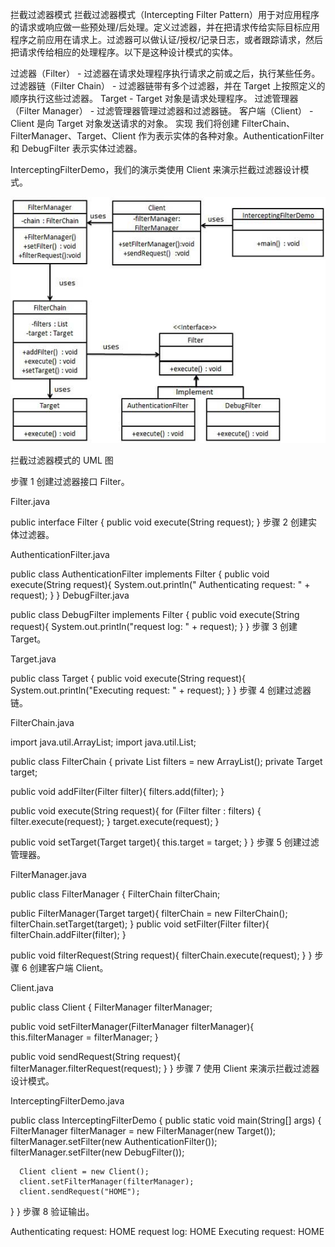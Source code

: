 拦截过滤器模式 拦截过滤器模式（Intercepting Filter
Pattern）用于对应用程序的请求或响应做一些预处理/后处理。定义过滤器，并在把请求传给实际目标应用程序之前应用在请求上。过滤器可以做认证/授权/记录日志，或者跟踪请求，然后把请求传给相应的处理程序。以下是这种设计模式的实体。

过滤器（Filter） - 过滤器在请求处理程序执行请求之前或之后，执行某些任务。 过滤器链（Filter Chain） - 过滤器链带有多个过滤器，并在
Target 上按照定义的顺序执行这些过滤器。 Target - Target
对象是请求处理程序。 过滤管理器（Filter Manager） - 过滤管理器管理过滤器和过滤器链。 客户端（Client） - Client 是向 Target
对象发送请求的对象。 实现 我们将创建
FilterChain、FilterManager、Target、Client 作为表示实体的各种对象。AuthenticationFilter 和 DebugFilter 表示实体过滤器。

InterceptingFilterDemo，我们的演示类使用 Client 来演示拦截过滤器设计模式。

![](interceptingfilter_pattern_uml_diagram.jpg)

拦截过滤器模式的 UML 图

步骤 1 创建过滤器接口 Filter。

Filter.java

public interface Filter { public void execute(String request); } 步骤 2 创建实体过滤器。

AuthenticationFilter.java

public class AuthenticationFilter implements Filter { public void execute(String request){ System.out.println("
Authenticating request: " + request); } } DebugFilter.java

public class DebugFilter implements Filter { public void execute(String request){ System.out.println("request log: " +
request); } } 步骤 3 创建 Target。

Target.java

public class Target { public void execute(String request){ System.out.println("Executing request: " + request); } } 步骤
4
创建过滤器链。

FilterChain.java

import java.util.ArrayList; import java.util.List;

public class FilterChain { private List<Filter> filters = new ArrayList<Filter>(); private Target target;

public void addFilter(Filter filter){ filters.add(filter); }

public void execute(String request){ for (Filter filter : filters) { filter.execute(request); } target.execute(request);
}

public void setTarget(Target target){ this.target = target; } } 步骤 5 创建过滤管理器。

FilterManager.java

public class FilterManager { FilterChain filterChain;

public FilterManager(Target target){ filterChain = new FilterChain(); filterChain.setTarget(target); } public void
setFilter(Filter filter){ filterChain.addFilter(filter); }

public void filterRequest(String request){ filterChain.execute(request); } } 步骤 6 创建客户端 Client。

Client.java

public class Client { FilterManager filterManager;

public void setFilterManager(FilterManager filterManager){ this.filterManager = filterManager; }

public void sendRequest(String request){ filterManager.filterRequest(request); } } 步骤 7 使用 Client 来演示拦截过滤器设计模式。

InterceptingFilterDemo.java

public class InterceptingFilterDemo { public static void main(String[] args) { FilterManager filterManager = new
FilterManager(new Target()); filterManager.setFilter(new AuthenticationFilter()); filterManager.setFilter(new
DebugFilter());

      Client client = new Client();
      client.setFilterManager(filterManager);
      client.sendRequest("HOME");

} } 步骤 8 验证输出。

Authenticating request: HOME request log: HOME Executing request: HOME